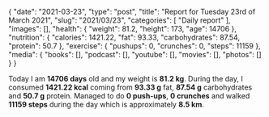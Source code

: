 {
    "date": "2021-03-23",
    "type": "post",
    "title": "Report for Tuesday 23rd of March 2021",
    "slug": "2021\/03\/23",
    "categories": [
        "Daily report"
    ],
    "images": [],
    "health": {
        "weight": 81.2,
        "height": 173,
        "age": 14706
    },
    "nutrition": {
        "calories": 1421.22,
        "fat": 93.33,
        "carbohydrates": 87.54,
        "protein": 50.7
    },
    "exercise": {
        "pushups": 0,
        "crunches": 0,
        "steps": 11159
    },
    "media": {
        "books": [],
        "podcast": [],
        "youtube": [],
        "movies": [],
        "photos": []
    }
}

Today I am <strong>14706 days</strong> old and my weight is <strong>81.2 kg</strong>. During the day, I consumed <strong>1421.22 kcal</strong> coming from <strong>93.33 g</strong> fat, <strong>87.54 g</strong> carbohydrates and <strong>50.7 g</strong> protein. Managed to do <strong>0 push-ups</strong>, <strong>0 crunches</strong> and walked <strong>11159 steps</strong> during the day which is approximately <strong>8.5 km</strong>.